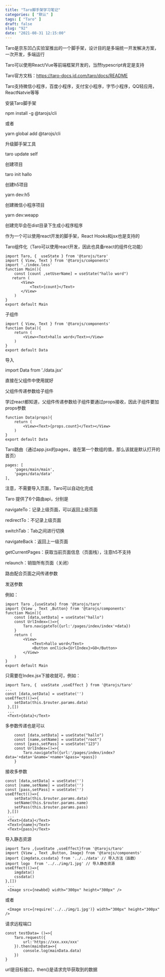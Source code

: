 ```yaml
---
title: "Taro脚手架学习笔记"
categories: [ "默认" ]
tags: [ "Taro" ]
draft: false
slug: "92"
date: "2021-08-31 12:15:00"
---
```


Taro是京东凹凸实验室推出的一个脚手架，设计目的是多端统一开发解决方案，一次开发，多端运行

Taro可以使用React/Vue等前端框架开发的，当然typescript肯定是支持

Taro官方文档：https://taro-docs.jd.com/taro/docs/README


Taro支持微信小程序，百度小程序，支付宝小程序，字节小程序，QQ轻应用，ReactNatvie等等


安装Taro脚手架

npm install -g @tarojs/cli

或者

yarn global add @tarojs/cli


升级脚手架工具

taro update self


创建项目

taro init hallo


创建h5项目

yarn dev:h5



创建微信小程序项目

yarn dev:weapp



创建完毕会在dist目录下生成小程序程序



作为一个可以使用react开发的脚手架，React Hooks和jsx也是支持的


Taro组件化（Taro可以使用react开发，因此也具备react的组件化功能）

    import Taro, {  useState } from '@tarojs/taro'
    import { View, Text } from '@tarojs/components'
    import './index.less'
    function Main(){
        const [count ,setUserName] = useState("hallo word")
       return ( 
           <View>
               <Text>{count}</Text>
           </View>
        )
    }
    export default Main


子组件


    import { View, Text } from '@tarojs/components'
    function Data(){
        return ( 
            <View><Text>hallo word</Text></View>
        )
    }
    export default Data


导入

import Data from './data.jsx'


直接在父组件中使用<Data></Data>就好


父组件传递参数给子组件

<Data count={count}></Data>


学过react都知道，父组件传递参数给子组件要通过props接收，因此子组件要加props参数


    function Data(props){
        return ( 
            <View><Text>{props.count}</Text></View>
        )
    }
    export default Data



Taro路由（通过app.jsx的pages，谁在第一个数组的值，那么该就是默认打开的首页）


    pages: [
        'pages/main/main',
        'pages/data/data'
    ],

注意，不需要导入页面，Taro可以自动化完成


Taro 提供了6个路由api，分别是

navigateTo：记录上级页面，可以返回上级页面

redirectTo：不记录上级页面

switchTab：Tab之间进行切换

navigateBack：返回上一级页面

getCurrentPages：获取当前页面信息（页面栈），注意h5不支持

relaunch：销毁所有页面（关闭）



路由配合页面之间传递参数

发送参数

例如：

    import Taro ,{useState} from '@tarojs/taro'
    import {View , Text ,Button} from '@tarojs/components'
    function Main(){
        const [data,setData] = useState("hallo")
        const UrlIndex=()=>{
            Taro.navigateTo({url:'/pages/index/index'+data})
        }
        return (
            <View>
                <Text>hallo word</Text>
                <Button onClick={UrlIndex}>GO</Button>
            </View>
        )
    }
    export default Main


只需要在Index.jsx下接收就可，例如：

    import Taro, {  useState ,useEffect } from '@tarojs/taro'
    ...
    const [data,setData] = useState('')
    useEffect(()=>{
        setData(this.$router.params.data)
     },[])
     ...
     <Text>{data}</Text>




多参数传递也是可以

        const [data,setData] = useState("hallo")
        const [name,setName] = useState("root")
        const [pass,setPass] = useState("123")
        const UrlIndex=()=>{
            Taro.navigateTo({url:'/pages/index/index?data='+data+'&name='+name+'&pass='+pass})
        }


接收多参数


    const [data,setData] = useState('')
    const [name,setName] = useState('')
    const [pass,setPass] = useState('')
    useEffect(()=>{
        setData(this.$router.params.data)
        setName(this.$router.params.name)
        setPass(this.$router.params.pass)
     },[])
     ...
     <Text>{data}</Text>
     <Text>{name}</Text>
     <Text>{pass}</Text>



导入静态资源


    import Taro ,{useState ,useEffect}from '@tarojs/taro'
    import {View , Text ,Button, Image} from '@tarojs/components'
    import {imgdata,cssdata} from '../../data' // 导入方法（函数）
    import logo  from '../../img/1.jpg' // 导入静态资源
    useEffect(()=>{
        imgdata()
        cssdata()
    },[])
     ...
     <Image src={newbbd} width="300px" height="300px" />


或者

     <Image src={require('../../img/1.jpg')} width="300px" height="300px" />




请求远程端口

    const testData= ()=>{
        Taro.request({
            url:'https://xxx.xxx/xxx'
        }).then(mainData=>{
            console.log(mainData.data)
        })
    }


url是目标接口，then()是请求完毕获取到的数据


